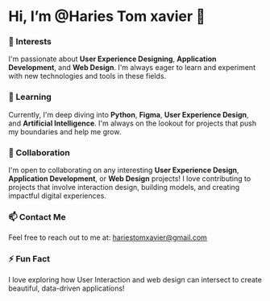 # Hi, I’m @Haries Tom xavier 👋

### 👀 Interests
I'm passionate about **User Experience Designing**, **Application Development**, and **Web Design**. I'm always eager to learn and experiment with new technologies and tools in these fields.

### 🌱 Learning
Currently, I'm deep diving into **Python**, **Figma**, **User Experience Design**, and **Artificial Intelligence**. I'm always on the lookout for projects that push my boundaries and help me grow.

### 💞️ Collaboration
I'm open to collaborating on any interesting **User Experience Design**, **Application Development**, or **Web Design** projects! I love contributing to projects that involve interaction design, building models, and creating impactful digital experiences.

### 📫 Contact Me
Feel free to reach out to me at: [hariestomxavier@gmail.com](mailto:hariestomxavier@gmail.com)

### ⚡ Fun Fact
I love exploring how User Interaction and web design can intersect to create beautiful, data-driven applications!
